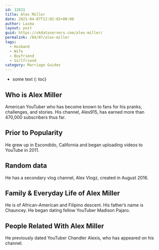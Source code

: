 ```yaml
---
id: 12631
title: Alex Miller
date: 2021-04-07T12:02:02+00:00
author: Laima
layout: post
guid: https://ukdataservers.com/alex-miller/
permalink: /04/07/alex-miller
tags:
  - Husband
  - Wife
  - Boyfriend
  - Girlfriend
category: Marriage Guides
---
```


* some text
{: toc}


## Who is Alex Miller
                  
                  
                  
American YouTuber who has become known to fans for his pranks, challenges, and stories. His channel, Alex915, has earned more than 470,000 subscribers thus far.
                  
              
            
              
            
                
                
                
## Prior to Popularity
                  
                  
                  
He grew up in Escondido, California and began uploading videos to YouTube in 2011.
                  
              
            
              
            
                
                
                
## Random data
                  
                  
                  
He has a secondary vlog channel, Alex Vlogz, created in August 2016.
                  
              
            
              
            
                
                
                
## Family & Everyday Life of Alex Miller
                  
                  
                  
He is of African-American and Filipino descent. His father&#8217;s name is Chauncey. He began dating fellow YouTuber Madison Pajaro. 
                  
              
            
              
            
                
                
                
## People Related With Alex Miller
                  
                  
                  
He previously dated YouTuber Chandler Alexis, who has appeared on his channel.
                  
              
            
              
            
                
              
            
              
              
            
            
              
            
          
          
          
